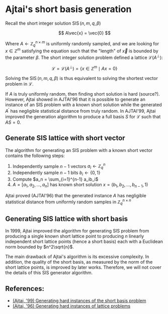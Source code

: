 # Ajtai's short basis generation

Recall the short integer solution $\operatorname{SIS}(n, m, q, \beta)$

$$
A\vec{x} = \vec{0} 
$$

Where $A \leftarrow \mathbb{Z}_q^{n \times m}$ is uniformly randomly sampled, and we are looking for $x \in \mathbb{Z}^m$  satisfying the equation such that the "length" of $\vec{x}$ is bounded by the parameter $\beta$. The short integer solution problem defined a lattice $\mathcal{L}(A^\bot)$:

$$
\mathcal{L} = \mathcal{L}(A^\bot) = \{x \in \mathbb{Z}^m \mid Ax = 0\}
$$

Solving the $\operatorname{SIS}(n, m, q, \beta)$ is thus equivalent to solving the shortest vector problem in $\mathcal{L}$.

If $A$ is truly uniformly random, then finding short solution is hard (source?). However, Ajtai showed in AJTAI'96 that it is possible to generate an instance of an SIS problem with a known short solution while the generated $A^\prime$ has negligible statistical distance from truly random. In AJTAI'99, Ajtai improved the generation algorithm to produce a full basis $S$ for $\mathcal{L}$ such that $AS = 0$.

## Generate SIS lattice with short vector
The algorithm for generating an SIS problem with a known short vector contains the following steps:

1. Independently sample $n - 1$ vectors $a_i \leftarrow \mathbb{Z}_q^n$
2. Independently sample $n - 1$ bits $b_i \leftarrow \{0, 1\}$
3. Compute $a_n = \sum_{i=1}^{n-1} a_ib_i$
4. $A = \lbrack a_1, a_2, \ldots, a_n \rbrack$ has known short solution $x = (b_1, b_2, \ldots, b_{n-1}, 1)$

Ajtai proved (AJTAI'96) that the generated instance $A$ has negligible statistical distance from uniformly random samples in $\mathbb{Z}_q^{n \times n}$

## Generating SIS lattice with short basis
In 1999, Ajtai improved the algorithm for generating SIS problem from producing a single known short lattice point to producing $n$ linearly independent short lattice points (hence a short basis) each with a Euclidean norm bounded by $n^2\sqrt{n}$.

The main drawback of Ajtai's algorithm is its excessive complexity. In addition, the quality of the short basis, as measured by the norm of the short lattice points, is improved by later works. Therefore, we will not cover the details of this SIS generator algorithm.

## References:
- [(Ajtai, '99) Generating hard instances of the short basis problem](https://people.csail.mit.edu/vinodv/CS294/ajtai99.pdf)
- [(Ajtai, '96) Generating hard instances of lattice problems](https://dl.acm.org/doi/10.1145/237814.237838)